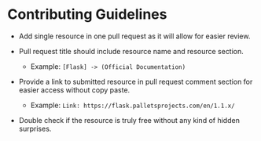 # Contributing Guidelines

- Add single resource in one pull request as it will allow for easier review.

- Pull request title should include resource name and resource section.
  - Example: `[Flask] -> (Official Documentation)`

- Provide a link to submitted resource in pull request comment section for easier access without copy paste.
  - Example: `Link: https://flask.palletsprojects.com/en/1.1.x/`

- Double check if the resource is truly free without any kind of hidden surprises.

